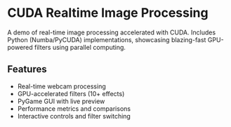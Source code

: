 # CUDA Realtime Image Processing

A demo of real-time image processing accelerated with CUDA. Includes Python (Numba/PyCUDA) implementations, showcasing blazing-fast GPU-powered filters using parallel computing.

## Features
- Real-time webcam processing
- GPU-accelerated filters (10+ effects)
- PyGame GUI with live preview
- Performance metrics and comparisons
- Interactive controls and filter switching